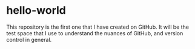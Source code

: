 # hello-world
This repository is the first one that I have created on GitHub. It will be the test space that I use to understand the nuances of GitHub, and version control in general.
